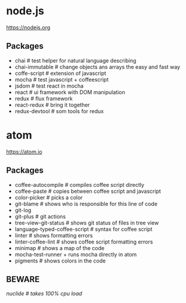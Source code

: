 # node.js
https://nodejs.org

## Packages
*  chai # test helper for natural language describing
*  chai-immutable # change objects ans arrays the easy and fast way
*  coffe-script # extension of javascript
*  mocha #  test javascript + coffeescript
*  jsdom  # test react in mocha
*  react  # ui framework with DOM manipulation
*  redux  # flux framework
*  react-redux # bring it together
*  redux-devtool  # som tools for redux

# atom
https://atom.io

## Packages
*  coffee-autocompile # compiles coffee script directly
*  coffee-paste # copies between coffee script and javascript
*  color-picker # picks a color
*  git-blame # shows who is responsible for this line of code
*  git-log
*  git-plus # git actions
*  tree-view-git-status # shows git status of files in tree view
*  language-typed-coffee-script # syntax for coffee script
*  linter # shows formatting errors
*  linter-coffee-lint # shows coffee script formatting errors
*  minimap # shows a map of the code
*  mocha-test-runner + runs mocha directly in atom
*  pigments # shows colors in the code

## BEWARE
*nuclide # takes 100% cpu load*
